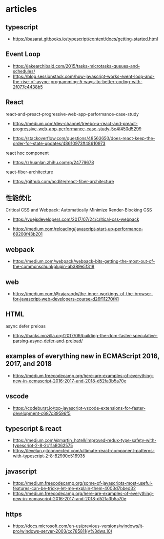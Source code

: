 # articles

## typescript

- https://basarat.gitbooks.io/typescript/content/docs/getting-started.html

## Event Loop

- https://jakearchibald.com/2015/tasks-microtasks-queues-and-schedules/
- https://blog.sessionstack.com/how-javascript-works-event-loop-and-the-rise-of-async-programming-5-ways-to-better-coding-with-2f077c4438b5

## React

react-and-preact-progressive-web-app-performance-case-study

- https://medium.com/dev-channel/treebo-a-react-and-preact-progressive-web-app-performance-case-study-5e4f450d5299

- https://stackoverflow.com/questions/48563650/does-react-keep-the-order-for-state-updates/48610973#48610973

react hoc component

- https://zhuanlan.zhihu.com/p/24776678

react-fiber-architecture

- https://github.com/acdlite/react-fiber-architecture

## 性能优化

Critical CSS and Webpack: Automatically Minimize Render-Blocking CSS

- https://vuejsdevelopers.com/2017/07/24/critical-css-webpack

- https://medium.com/reloading/javascript-start-up-performance-69200f43b201

## webpack

- https://medium.com/webpack/webpack-bits-getting-the-most-out-of-the-commonschunkplugin-ab389e5f318

## web

- https://medium.com/@rajaraodv/the-inner-workings-of-the-browser-for-javascript-web-developers-course-d26f11270f41

## HTML

async defer preloas

- https://hacks.mozilla.org/2017/09/building-the-dom-faster-speculative-parsing-async-defer-and-preload/

## examples of everything new in ECMAScript 2016, 2017, and 2018

- https://medium.freecodecamp.org/here-are-examples-of-everything-new-in-ecmascript-2016-2017-and-2018-d52fa3b5a70e

## vscode

- https://codeburst.io/top-javascript-vscode-extensions-for-faster-development-c687c39596f5

## typescript & react

- https://medium.com/@martin_hotell/improved-redux-type-safety-with-typescript-2-8-2c11a8062575
- https://levelup.gitconnected.com/ultimate-react-component-patterns-with-typescript-2-8-82990c516935

## javascript

- https://medium.freecodecamp.org/some-of-javascripts-most-useful-features-can-be-tricky-let-me-explain-them-4003d7bbed32
- https://medium.freecodecamp.org/here-are-examples-of-everything-new-in-ecmascript-2016-2017-and-2018-d52fa3b5a70e

## https

- https://docs.microsoft.com/en-us/previous-versions/windows/it-pro/windows-server-2003/cc785811(v%3dws.10)
